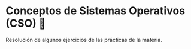 # Conceptos de Sistemas Operativos (CSO) 🐧
Resolución de algunos ejercicios de las prácticas de la materia.
